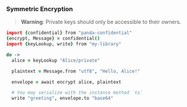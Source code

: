 ### Symmetric Encryption

> **Warning**: Private keys should only be accessible to their owners.

```coffeescript
import {confidential} from "panda-confidential"
{encrypt, Message} = confidential()
import {keyLookup, write} from "my-library"

do ->
  alice = keyLookup "Alice/private"

  plaintext = Message.from "utf8", "Hello, Alice!"

  envelope = await encrypt alice, plaintext

  # You may serialize with the instance method `to`
  write "greeting", envelope.to "base64"
```
